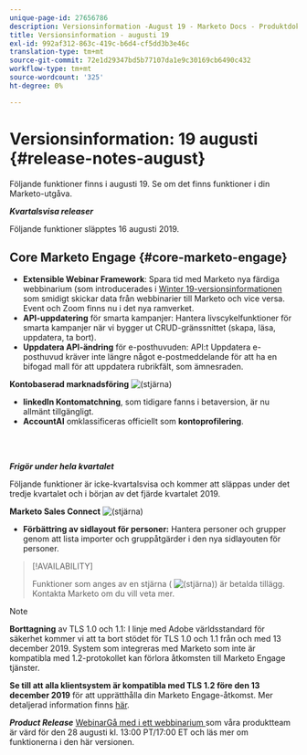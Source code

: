 ```yaml
---
unique-page-id: 27656786
description: Versionsinformation -August 19 - Marketo Docs - Produktdokumentation
title: Versionsinformation - augusti 19
exl-id: 992af312-863c-419c-b6d4-cf5dd3b3e46c
translation-type: tm+mt
source-git-commit: 72e1d29347bd5b77107da1e9c30169cb6490c432
workflow-type: tm+mt
source-wordcount: '325'
ht-degree: 0%

---
```


# Versionsinformation: 19 augusti {#release-notes-august}

Följande funktioner finns i augusti 19. Se om det finns funktioner i din Marketo-utgåva.

**_Kvartalsvisa releaser_**

Följande funktioner släpptes 16 augusti 2019.

## Core Marketo Engage {#core-marketo-engage}

* **Extensible Webinar Framework**: Spara tid med Marketo nya färdiga webbinarium (som introducerades i  [Winter 19-versionsinformationen ](/help/marketo/release-notes/2019/release-notes-winter-19.md) som smidigt skickar data från webbinarier till Marketo och vice versa. Event och Zoom finns nu i det nya ramverket.
* **API-uppdatering** för smarta kampanjer: Hantera livscykelfunktioner för smarta kampanjer när vi bygger ut CRUD-gränssnittet (skapa, läsa, uppdatera, ta bort).
* **Uppdatera API-ändring** för e-posthuvuden: API:t Uppdatera e-posthuvud kräver inte längre något e-postmeddelande för att ha en bifogad mall för att uppdatera rubrikfält, som ämnesraden.

**Kontobaserad marknadsföring** ![ (stjärna)](assets/star-yellow.svg)

* **linkedIn Kontomatchning**, som tidigare fanns i betaversion, är nu allmänt tillgängligt.
* **AccountAI** omklassificeras officiellt som  **kontoprofilering**.

<br> 

**_Frigör under hela kvartalet_**

Följande funktioner är icke-kvartalsvisa och kommer att släppas under det tredje kvartalet och i början av det fjärde kvartalet 2019.

**Marketo Sales Connect** ![ (stjärna)](assets/star-yellow.svg)

* **Förbättring av sidlayout för personer:** Hantera personer och grupper genom att lista importer och gruppåtgärder i den nya sidlayouten för personer.

>[!AVAILABILITY]
>
>Funktioner som anges av en stjärna ( ![(stjärna)](assets/star-yellow.svg)) är betalda tillägg. Kontakta Marketo om du vill veta mer.

>[!NOTE]
>
>**Borttagning** av TLS 1.0 och 1.1: I linje med Adobe världsstandard för säkerhet kommer vi att ta bort stödet för TLS 1.0 och 1.1 från och med 13 december 2019. System som integreras med Marketo som inte är kompatibla med 1.2-protokollet kan förlora åtkomsten till Marketo Engage tjänster.
>
>**Se till att alla klientsystem är kompatibla med TLS 1.2 före den 13 december 2019** för att upprätthålla din Marketo Engage-åtkomst. Mer detaljerad information finns [här](https://nation.marketo.com/docs/DOC-7059-tls-10-11-deprecation-faq).

**_Product Release_** [WebinarGå med i ett webbinarium ](https://engage.marketo.com/August_19_Release_Webinar.html) som våra produktteam är värd för den 28 augusti kl. 13:00 PT/17:00 ET och läs mer om funktionerna i den här versionen.
